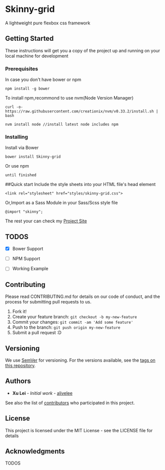# Skinny-grid

A lightweight pure flexbox css framework

## Getting Started

These instructions will get you a copy of the project up and running on your local machine for development 

### Prerequisites

In case you don't have bower or npm


```
npm install -g bower
```

To install npm,recommond to use nvm(Node Version Manager)

```
curl -o- https://raw.githubusercontent.com/creationix/nvm/v0.33.2/install.sh | bash

nvm install node //install latest node includes npm
```

### Installing

Install via Bower

```
bower install Skinny-grid 
```

Or use npm

```
until finished
```

##Quick start
Include the style sheets into your HTML file's head element

```
<link rel="stylesheet" href="styles/skinny-grid.css">
```
Or,Import as a Sass Module in your Sass/Scss style file

```
@import "skinny";
```

The rest your can check my [Project Site](https://alivelee.github.io/Skinny-grid/index.html)

## TODOS

- [x] Bower Support
- [ ] NPM Support
- [ ] Working Example



## Contributing

Please read CONTRIBUTING.md for details on our code of conduct, and the process for submitting pull requests to us.

1. Fork it!
2. Create your feature branch: `git checkout -b my-new-feature`
3. Commit your changes: `git commit -am 'Add some feature'`
4. Push to the branch: `git push origin my-new-feature`
5. Submit a pull request :D

## Versioning

We use [SemVer](http://semver.org/) for versioning. For the versions available, see the [tags on this repository](https://github.com/your/project/tags). 

## Authors

* **Xu Lei** - *Initial work* - [alivelee](https://github.com/alivelee)

See also the list of [contributors](https://github.com/your/project/contributors) who participated in this project.

## License

This project is licensed under the MIT License - see the LICENSE file for details

## Acknowledgments
TODOS

